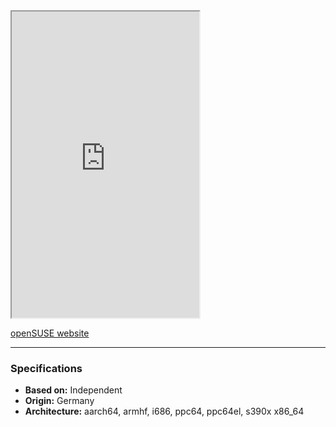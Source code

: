<iframe src="https://opensuse.org" class="resize-vertical" style="height: 490px;"></iframe>

[openSUSE website](https://opensuse.org)

---

### Specifications
- **Based on:** Independent
- **Origin:** Germany
- **Architecture:** aarch64, armhf, i686, ppc64, ppc64el, s390x x86_64
